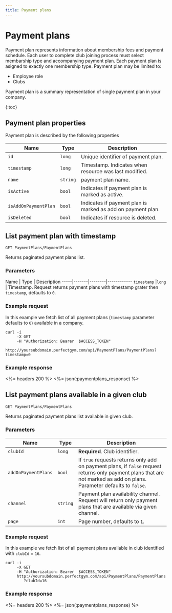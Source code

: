 ```yaml
---
title: Payment plans
---
```


# Payment plans

Payment plan represents information about membership fees and payment schedule. 
Each user to complete club joining process must select membarship type and accompanying payment plan.
Each payment plan is asigned to exactly one membership type. Payment plan may be limited to:

- Employee role
- Clubs


Payment plan is a summary representation of single payment plan in your company.

{:toc}


## <a name="properties"></a>Payment plan properties

Payment plan is described by the following properties

Name            		| Type      | Description
------------------------|-----------|-----------
`id`            		|`long`     | Unique identifier of payment plan.
`timestamp`    			|`long`     | Timestamp. Indicates when resource was last modified.
`name`    				|`string`   | payment plan name.
`isActive`     			|`bool`     | Indicates if payment plan is marked as active.
`isAddOnPaymentPlan`    |`bool`     | Indicates if payment plan is marked as add on payment plan.
`isDeleted`     		|`bool`     | Indicates if resource is deleted.



## List payment plan with timestamp

    GET PaymentPlans/PaymentPlans

Returns paginated payment plans list.


### Parameters

Name         | Type   | Description
-----|-------|--------|------------
`timestamp`  |`long`  | Timestamp. Request returns payment plans with timestamp grater then `timestamp`, defaults to `0`.


### Example request

In this example we fetch list of all payment plans (`timestamp` parameter defaults to `0`) 
available in a company.

``` command-line
curl -i 
     -X GET 
     -H "Authorization: Bearer  $ACCESS_TOKEN"  
     http://yoursubdomain.perfectgym.com/api/PaymentPlans/PaymentPlans?timestamp=0
```


### Example response

<%= headers 200 %>
<%= json(:paymentplans_response) %>



## List payment plans available in a given club

    GET PaymentPlans/PaymentPlans

Returns paginated payment plans list available in given club.


### Parameters

Name      			| Type   | Description
--------------------|--------|------------
`clubId`  			|`long`  | **Required**. Club identifier.
`addOnPaymentPlans` |`bool`	 | If `true` requests returns only add on payment plans, if `false` request returns only payment plans that are not marked as add on plans. Parameter defaults to `false`.
`channel` 			|`string`| Payment plan availability channel. Request will return only payment plans that are available via given channel.
`page`    			|`int`   | Page number, defaults to `1`.


### Example request

In this example we fetch list of all payment plans available in club identified with `clubId` = `16`.

``` command-line
curl -i 
     -X GET 
     -H "Authorization: Bearer  $ACCESS_TOKEN"  
     http://yoursubdomain.perfectgym.com/api/PaymentPlans/PaymentPlans
     	?clubId=16
```


### Example response

<%= headers 200 %>
<%= json(:paymentplans_response) %>



